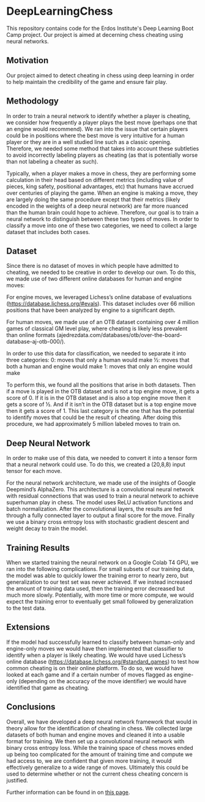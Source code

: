 # DeepLearningChess
This repository contains code for the Erdos Institute's Deep Learning Boot Camp project. Our project is aimed at decerning chess cheating using neural networks.

## Motivation
Our project aimed to detect cheating in chess using deep learning in order to help maintain the credibility of the game and ensure fair play.

## Methodology
In order to train a neural network to identify whether a player is cheating, we consider how frequently a player plays the best move (perhaps one that an engine would recommend). We ran into the issue that certain players could be in positions where the best move is very intuitive for a human player or they are in a well studied line such as a classic opening. Therefore, we needed some method that takes into account these subtleties to avoid incorrectly labeling players as cheating (as that is potentially worse than not labeling a cheater as such).

Typically, when a player makes a move in chess, they are performing some calculation in their head based on different metrics (including value of pieces, king safety, positional advantages, etc) that humans have accrued over centuries of playing the game. When an engine is making a move, they are largely doing the same procedure except that their metrics (likely encoded in the weights of a deep neural network) are far more nuanced than the human brain could hope to achieve. Therefore, our goal is to train a neural network to distinguish between these two types of moves. In order to classify a move into one of these two categories, we need to collect a large dataset that includes both cases.

## Dataset
Since there is no dataset of moves in which people have admitted to cheating, we needed to be creative in order to develop our own. To do this, we made use of two different online databases for human and engine moves:

For engine moves, we leveraged Lichess’s online database of evaluations (https://database.lichess.org/#evals). This dataset includes over 66 million positions that have been analyzed by engine to a significant depth. 

For human moves, we made use of an OTB dataset containing over 4 million games of classical GM level play, where cheating is likely less prevalent than online formats (ajedrezdata.com/databases/otb/over-the-board-database-aj-otb-000/). 

In order to use this data for classification, we needed to separate it into three categories:
0: moves that only a human would make
½: moves that both a human and engine would make
1: moves that only an engine would make

To perform this, we found all the positions that arise in both datasets. Then if a move is played in the OTB dataset and is not a top engine move, it gets a score of 0. If it is in the OTB dataset and is also a top engine move then it gets a score of ½. And if it isn’t in the OTB dataset but is a top engine move then it gets a score of 1. This last category is the one that has the potential to identify moves that could be the result of cheating. After doing this procedure, we had approximately 5 million labeled moves to train on.

## Deep Neural Network
In order to make use of this data, we needed to convert it into a tensor form that a neural network could use. To do this, we created a (20,8,8) input tensor for each move. 

For the neural network architecture, we made use of the insights of Google Deepmind’s AlphaZero. This architecture is a convolutional neural network with residual connections that was used to train a neural network to achieve superhuman play in chess. The model uses ReLU activation functions and batch normalization. After the convolutional layers, the results are fed through a fully connected layer to output a final score for the move. Finally we use a binary cross entropy loss with stochastic gradient descent and weight decay to train the model.

## Training Results

When we started training the neural network on a Google Colab T4 GPU, we ran into the following complications. For small subsets of our training data, the model was able to quickly lower the training error to nearly zero, but generalization to our test set was never achieved. If we instead increased the amount of training data used, then the training error decreased but much more slowly. Potentially, with more time or more compute, we would expect the training error to eventually get small followed by generalization to the test data.

## Extensions
If the model had successfully learned to classify between human-only and engine-only moves we would have then implemented that classifier to identify when a player is likely cheating. We would have used Lichess’s online database (https://database.lichess.org/#standard_games) to test how common cheating is on their online platform. To do so, we would have looked at each game and if a certain number of moves flagged as engine-only (depending on the accuracy of the move identifier) we would have identified that game as cheating. 

## Conclusions

Overall, we have developed a deep neural network framework that would in theory allow for the identification of cheating in chess. We collected large datasets of both human and engine moves and cleaned it into a usable format for training. We then set up a convolutional neural network with binary cross entropy loss. While the training space of chess moves ended up being too complicated for the amount of training time and compute we had access to, we are confident that given more training, it would effectively generalize to a wide range of moves. Ultimately this could be used to determine whether or not the current chess cheating concern is justified.

Further information can be found in on [this page](<Chess Cheating Detection Using Deep Learning.md>).
